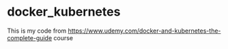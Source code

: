 # docker_kubernetes
This is my code from https://www.udemy.com/docker-and-kubernetes-the-complete-guide course
